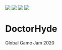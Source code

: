 ![](https://dev.azure.com/soft-bite/DoctorHyde/_apis/build/status/DoctorHyde-CI?branchName=master)
![](https://dev.azure.com/soft-bite/DoctorHyde/_apis/build/status/DoctorHyde-CI?branchName=azure-pipeline)
![](https://github.com/actions/DoctorHyde/workflows/.github/workflows/win-workflow.yml/badge.svg)
![](https://github.com/actions/DoctorHyde/workflows/.github/workflows/mac-workflow.yml/badge.svg)

# DoctorHyde
Global Game Jam 2020
